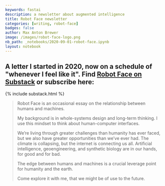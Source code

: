 ```yaml
---
keywords: fastai
description: a newsletter about augmented intelligence
title: Robot Face newsletter
categories: [writing, robot-face]
badges: false
author: Max Anton Brewer
image: /images/robot-face-logo.png
nb_path: _notebooks/2020-09-01-robot-face.ipynb
layout: notebook
---
```


<!--
#################################################
### THIS FILE WAS AUTOGENERATED! DO NOT EDIT! ###
#################################################
# file to edit: _notebooks/2020-09-01-robot-face.ipynb
-->

<div class="container" id="notebook-container">
        
<div class="cell border-box-sizing text_cell rendered"><div class="inner_cell">
<div class="text_cell_render border-box-sizing rendered_html">
<h2 id="A-letter-I-started-in-2020,-now-on-a-schedule-of-&quot;whenever-I-feel-like-it&quot;.-Find-Robot-Face-on-Substack-or-subscribe-here:">A letter I started in 2020, now on a schedule of "whenever I feel like it". Find <a href="https://robotface.substack.com">Robot Face on Substack</a> or subscribe here:<a class="anchor-link" href="#A-letter-I-started-in-2020,-now-on-a-schedule-of-&quot;whenever-I-feel-like-it&quot;.-Find-Robot-Face-on-Substack-or-subscribe-here:"> </a></h2><p>{% include substack.html %}</p>

</div>
</div>
</div>
<div class="cell border-box-sizing text_cell rendered"><div class="inner_cell">
<div class="text_cell_render border-box-sizing rendered_html">
<blockquote><p>Robot Face is an occasional essay on the relationship between humans and machines.</p>
<p>My background is in whole-systems design and long-term thinking. I use this mindset to think about human-computer interfaces.</p>
<p>We’re living through greater challenges than humanity has ever faced, but we also have greater opportunities than we’ve ever had. The climate is collapsing, but the internet is connecting us all. Artificial intelligence, geoengineering, and synthetic biology are in our hands, for good and for bad.</p>
<p>The edge between humans and machines is a crucial leverage point for humanity and the earth.</p>
<p>Come explore it with me, that we might be of use to the future.</p>
</blockquote>

</div>
</div>
</div>
</div>
 

<script type="application/vnd.jupyter.widget-state+json">
{"state": {}, "version_major": 2, "version_minor": 0}
</script>

